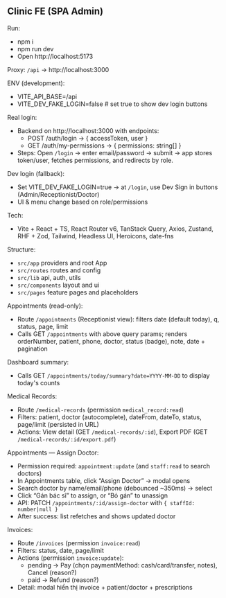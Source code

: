 ## Clinic FE (SPA Admin)

Run:
- npm i
- npm run dev
- Open http://localhost:5173

Proxy: `/api` → http://localhost:3000

ENV (development):
- VITE_API_BASE=/api
- VITE_DEV_FAKE_LOGIN=false  # set true to show dev login buttons

Real login:
- Backend on http://localhost:3000 with endpoints:
  - POST /auth/login → { accessToken, user }
  - GET /auth/my-permissions → { permissions: string[] }
- Steps: Open `/login` → enter email/password → submit → app stores token/user, fetches permissions, and redirects by role.

Dev login (fallback):
- Set VITE_DEV_FAKE_LOGIN=true → at `/login`, use Dev Sign in buttons (Admin/Receptionist/Doctor)
- UI & menu change based on role/permissions

Tech:
- Vite + React + TS, React Router v6, TanStack Query, Axios, Zustand, RHF + Zod, Tailwind, Headless UI, Heroicons, date-fns

Structure:
- `src/app` providers and root App
- `src/routes` routes and config
- `src/lib` api, auth, utils
- `src/components` layout and ui
- `src/pages` feature pages and placeholders

Appointments (read-only):
- Route `/appointments` (Receptionist view): filters date (default today), q, status, page, limit
- Calls GET `/appointments` with above query params; renders orderNumber, patient, phone, doctor, status (badge), note, date + pagination

Dashboard summary:
- Calls GET `/appointments/today/summary?date=YYYY-MM-DD` to display today's counts

Medical Records:
- Route `/medical-records` (permission `medical_record:read`)
- Filters: patient, doctor (autocomplete), dateFrom, dateTo, status, page/limit (persisted in URL)
- Actions: View detail (GET `/medical-records/:id`), Export PDF (GET `/medical-records/:id/export.pdf`)

Appointments — Assign Doctor:
- Permission required: `appointment:update` (and `staff:read` to search doctors)
- In Appointments table, click “Assign Doctor” → modal opens
- Search doctor by name/email/phone (debounced ~350ms) → select
- Click “Gán bác sĩ” to assign, or “Bỏ gán” to unassign
- API: PATCH `/appointments/:id/assign-doctor` with `{ staffId: number|null }`
- After success: list refetches and shows updated doctor

Invoices:
- Route `/invoices` (permission `invoice:read`)
- Filters: status, date, page/limit
- Actions (permission `invoice:update`):
  - pending → Pay (chọn paymentMethod: cash/card/transfer, notes), Cancel (reason?)
  - paid → Refund (reason?)
- Detail: modal hiển thị invoice + patient/doctor + prescriptions
